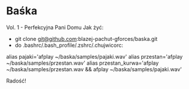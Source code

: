 # Baśka
Vol. 1 - Perfekcyjna Pani Domu
Jak żyć:
* git clone git@github.com:blazej-pachut-gforces/baska.git
* do .bashrc/.bash_profile/.zshrc/.chujwicorc:

alias pajaki='afplay ~/baska/samples/pajaki.wav'
alias przestan='afplay ~/baska/samples/przestan.wav'
alias przestan_kurwa='afplay ~/baska/samples/przestan.wav && afplay ~/baska/samples/pajaki.wav'

Radość!
